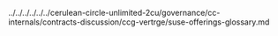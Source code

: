 ../../../../../../cerulean-circle-unlimited-2cu/governance/cc-internals/contracts-discussion/ccg-vertrge/suse-offerings-glossary.md